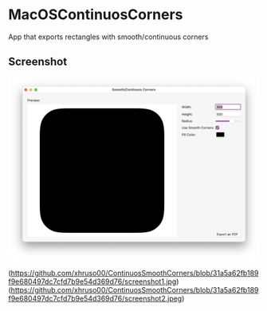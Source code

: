 # MacOSContinuosCorners
App that exports rectangles with smooth/continuous corners

## Screenshot

![Smooth Corners Demo](./screenshot1.jpg)

(https://github.com/xhruso00/ContinuosSmoothCorners/blob/31a5a62fb189f9e680497dc7cfd7b9e54d369d76/screenshot1.jpg)
(https://github.com/xhruso00/ContinuosSmoothCorners/blob/31a5a62fb189f9e680497dc7cfd7b9e54d369d76/screenshot2.jpeg)

